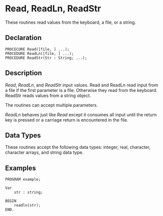 # Read, ReadLn, ReadStr

These routines read values from the keyboard, a file, or a string.

## Declaration

    PROCECURE Read([file, ] ...);
    PROCEDURE ReadLn([file, ] ...);
    PROCEDURE ReadStr(Str : String; ...);

## Description

*Read*, *ReadLn*, and *ReadStr* input values. Read and ReadLn read input from
a file if the first parameter is a file. Otherwise they read from the keyboard.
ReadStr reads values from a string object.

The routines can accept multiple parameters.

*ReadLn* behaves just like *Read* except it consumes all input until
the return key is pressed or a carriage return is encountered in the file.

## Data Types

These routines accept the following data types: integer, real,
character, character arrays, and string data type.

## Examples ##

```
PROGRAM example;

Var
    str : string;

BEGIN
    readln(str);
END.
```
